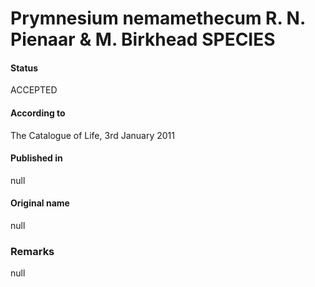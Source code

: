 Prymnesium nemamethecum R. N. Pienaar & M. Birkhead SPECIES
=======

#### Status
ACCEPTED

#### According to
The Catalogue of Life, 3rd January 2011

#### Published in
null

#### Original name
null

### Remarks
null
